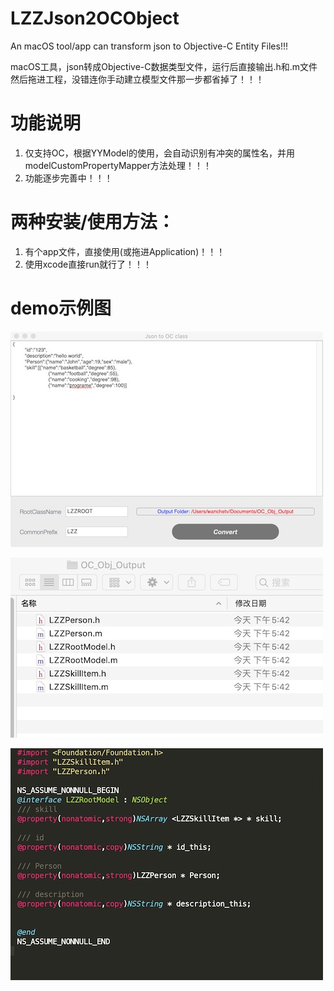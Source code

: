# LZZJson2OCObject
An macOS tool/app can transform json to Objective-C Entity Files!!!

macOS工具，json转成Objective-C数据类型文件，运行后直接输出.h和.m文件然后拖进工程，没错连你手动建立模型文件那一步都省掉了！！！



# 功能说明

1. 仅支持OC，根据YYModel的使用，会自动识别有冲突的属性名，并用modelCustomPropertyMapper方法处理！！！
2. 功能逐步完善中！！！



# 两种安装/使用方法：

1. 有个app文件，直接使用(或拖进Application)！！！
2. 使用xcode直接run就行了！！！





# demo示例图



![](https://raw.githubusercontent.com/luzizheng/LZZJson2OCObject/master/img/a.jpg)



![](https://raw.githubusercontent.com/luzizheng/LZZJson2OCObject/master/img/b.jpg)



![](https://raw.githubusercontent.com/luzizheng/LZZJson2OCObject/master/img/c.jpg)

